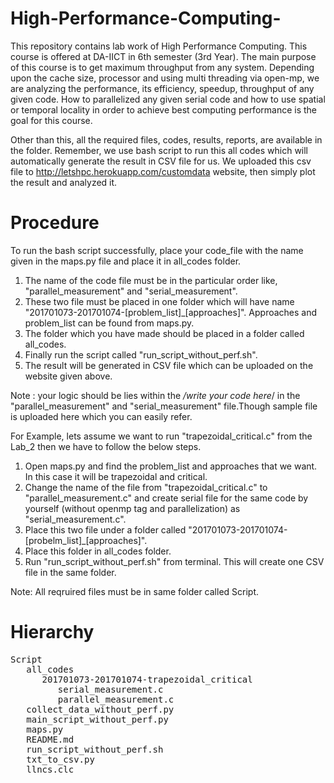 # High-Performance-Computing-
This repository contains lab work of High Performance Computing. This course is offered at DA-IICT in 6th semester (3rd Year). The main purpose of this course is to get maximum throughput from any system. Depending upon the cache size, processor and using multi threading via open-mp, we are analyzing the performance, its efficiency, speedup, throughput of any given code. How to parallelized any given serial code and how to use spatial or temporal locality in order to achieve best computing performance is the goal for this course. 

Other than this, all the required files, codes, results, reports, are available in the folder. 
Remember, we use bash script to run this all codes which will automatically generate the result in CSV file for us. We uploaded this csv file to http://letshpc.herokuapp.com/customdata website, then simply plot the result and analyzed it.  

# Procedure
To run the bash script successfully, place your code_file with the name given in the maps.py file and place it in all_codes folder.
1) The name of the code file must be in the particular order like, "parallel_measurement" and "serial_measurement". 
2) These two file must be placed in one folder which will have name "201701073-201701074-[problem_list]_[approaches]". 
   Approaches and problem_list can be found from maps.py. 
3) The folder which you have made should be placed in a folder called all_codes. 
4) Finally run the script called "run_script_without_perf.sh". 
5) The result will be generated in CSV file which can be uploaded on the website given above.

Note : your logic should be lies within the */write your code here*/ in the "parallel_measurement" and "serial_measurement" file.Though sample file is uploaded here which you can easily refer. 

For Example, lets assume we want to run "trapezoidal_critical.c" from the Lab_2 then we have to follow the below steps.
1) Open maps.py and find the problem_list and approaches that we want. In this case it will be trapezoidal and critical.
2) Change the name of the file from "trapezoidal_critical.c" to "parallel_measurement.c" and create serial file for the same code by    yourself (without openmp tag and parallelization) as "serial_measurement.c".
3) Place this two file under a folder called "201701073-201701074-[probelm_list]_[approaches]".
4) Place this folder in all_codes folder.
5) Run "run_script_without_perf.sh" from terminal. This will create one CSV file in the same folder.

Note: All reqruired files must be in same folder called Script.

# Hierarchy
<pre>
Script  
   all_codes  
      201701073-201701074-trapezoidal_critical  
         serial_measurement.c  
         parallel_measurement.c  
   collect_data_without_perf.py  
   main_script_without_perf.py  
   maps.py  
   README.md  
   run_script_without_perf.sh  
   txt_to_csv.py  
   llncs.clc  
</pre>
